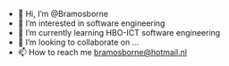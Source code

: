 - 👋 Hi, I’m @Bramosborne
- 👀 I’m interested in software engineering
- 🌱 I’m currently learning HBO-ICT software engineering
- 💞️ I’m looking to collaborate on ...
- 📫 How to reach me bramosborne@hotmail.nl

<!---
Bramosborne/Bramosborne is a ✨ special ✨ repository because its `README.md` (this file) appears on your GitHub profile.
You can click the Preview link to take a look at your changes.
--->
